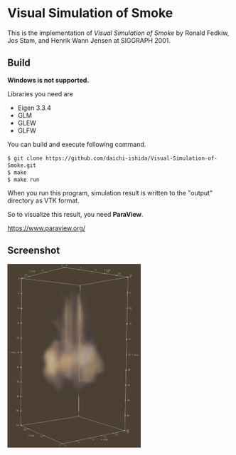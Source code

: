 # Visual Simulation of Smoke
This is the implementation of *Visual Simulation of Smoke* by Ronald Fedkiw, Jos Stam, and Henrik Wann Jensen at SIGGRAPH 2001.

## Build
**Windows is not supported.**

Libraries you need are 
- Eigen 3.3.4
- GLM
- GLEW
- GLFW

You can build and execute following command.

```shell
$ git clone https://github.com/daichi-ishida/Visual-Simulation-of-Smoke.git
$ make
$ make run
```

When you run this program, simulation result is written to the "output" directory as VTK format.

So to visualize this result, you need **ParaView**.

https://www.paraview.org/

## Screenshot

![Screenshot](output/Screenshot.png)